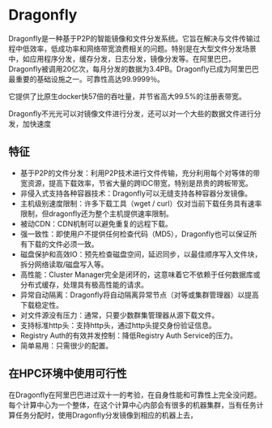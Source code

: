 # Dragonfly
Dragonfly是一种基于P2P的智能镜像和文件分发系统。它旨在解决与文件传输过程中低效率，低成功率和网络带宽浪费相关的问题。特别是在大型文件分发场景中，如应用程序分发，缓存分发，日志分发，镜像分发等。在阿里巴巴，Dragonfly被调用20亿次，每月分发的数据为3.4PB。Dragonfly已成为阿里巴巴最重要的基础设施之一。可靠性高达99.9999％。

它提供了比原生docker快57倍的吞吐量，并节省高大99.5%的注册表带宽。

Dragonfly不光光可以对镜像文件进行分发，还可以对一个大些的数据文件进行分发，加快速度

## 特征
- 基于P2P的文件分发：利用P2P技术进行文件传输，充分利用每个对等体的带宽资源，提高下载效率，节省大量的跨IDC带宽，特别是昂贵的跨板带宽。
- 非侵入式支持各种容器技术：Dragonfly可以无缝支持各种容器分发镜像。
- 主机级别速度限制：许多下载工具（wget / curl）仅对当前下载任务具有速率限制，但dragonfly还为整个主机提供速率限制。
- 被动CDN：CDN机制可以避免重复的远程下载。
- 强一致性：即使用户不提供任何检查代码（MD5），Dragonfly也可以保证所有下载的文件必须一致。
- 磁盘保护和高效IO：预先检查磁盘空间，延迟同步，以最佳顺序写入文件块，拆分网络读取/磁盘写入等。
- 高性能：Cluster Manager完全是闭环的，这意味着它不依赖于任何数据库或分布式缓存，处理具有极高性能的请求。
- 异常自动隔离：Dragonfly将自动隔离异常节点（对等或集群管理器）以提高下载稳定性。
- 对文件源没有压力：通常，只要少数群集管理器从源下载文件。
- 支持标准http头：支持http头，通过http头提交身份验证信息。
- Registry Auth的有效并发控制：降低Registry Auth Service的压力。
- 简单易用：只需很少的配置。


## 在HPC环境中使用可行性

在Dragonfly在阿里巴巴进过双十一的考验，在自身性能和可靠性上完全没问题。每个计算中心为一个整体，在这个计算中心内部会有很多的机器集群，当有任务计算任务分配时，使用Dragonfly分发镜像到相应的机器上去，


